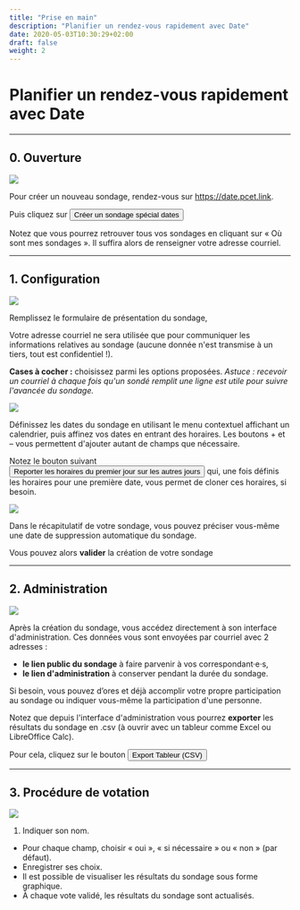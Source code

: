 ```yaml
---
title: "Prise en main"
description: "Planifier un rendez-vous rapidement avec Date"
date: 2020-05-03T10:30:29+02:00
draft: false
weight: 2
---
```


# Planifier un rendez-vous rapidement avec Date
_____


## 0. Ouverture

![](../img/1.png)

Pour créer un nouveau sondage, rendez-vous sur <https://date.pcet.link>.

<p>Puis cliquez sur
<button class="btn btn-primary">
    <i class="fa fa-calendar" aria-hidden="true"></i>
    Créer un sondage spécial dates
</button></p>

Notez que vous pourrez retrouver tous vos sondages en cliquant sur
«&nbsp;Où sont mes sondages&nbsp;».
Il suffira alors de renseigner votre adresse courriel.

---

## 1. Configuration

![](../img/2.png)

Remplissez le formulaire de présentation du sondage,

Votre adresse courriel ne sera utilisée que pour communiquer les
informations relatives au sondage (aucune donnée n'est transmise à un tiers, tout est confidentiel !).

**Cases à cocher&nbsp;:** choisissez parmi les options proposées.
*Astuce&nbsp;: recevoir un  courriel à chaque fois qu'un sondé remplit
une ligne est utile pour suivre l'avancée du sondage.*

![](../img/3.png)

Définissez les dates du sondage en utilisant le menu contextuel
affichant un calendrier, puis affinez vos dates en entrant des horaires.
Les boutons + et – vous permettent d'ajouter autant de champs que nécessaire.

<p class="alert alert-info">
    Notez le bouton suivant
    <button class="btn btn-default"
        title="Reporter les horaires du premier jour sur les autres jours">
        <i class="fa fa-sort-amount-desc" aria-hidden="true"></i>
        <span class="sr-only">Reporter les horaires du premier jour sur les autres jours</span>
    </button>
    qui, une fois définis les horaires pour une première date,
    vous permet de cloner ces horaires, si besoin.
</p>

![](../img/5.png)

Dans le récapitulatif de votre sondage, vous pouvez préciser vous-même
une date de suppression automatique du sondage.

Vous pouvez alors **valider** la création de votre sondage

---

## 2. Administration

![](../img/6.png)

Après la création du sondage, vous accédez directement à son interface
d'administration.
Ces données vous sont envoyées par courriel avec 2 adresses :

 *  **le lien public du sondage** à faire parvenir à vos
    correspondant·e·s,
 *  **le lien d'administration** à conserver pendant
    la durée du sondage.

Si besoin, vous pouvez d’ores et déjà accomplir votre propre
participation au sondage ou indiquer vous-même la participation
d'une personne.

Notez que depuis l'interface d'administration vous pourrez **exporter**
les résultats du sondage en .csv (à ouvrir avec un tableur comme Excel
ou LibreOffice Calc).

<p>Pour cela, cliquez sur le bouton
<button class="btn btn-default">
    <i class="fa fa-download" aria-hidden="true"></i>
    Export Tableur (CSV)
</button></p>

---

## 3. Procédure de votation

![](../img/7.png)

 1. Indiquer son nom.
 -  Pour chaque champ, choisir «&nbsp;oui&nbsp;»,
    «&nbsp;si nécessaire&nbsp;» ou «&nbsp;non&nbsp;» (par défaut).
 -  Enregistrer ses choix.
 -  Il est possible de visualiser les résultats du sondage sous forme graphique.
 -  À chaque vote validé, les résultats du sondage sont actualisés.
